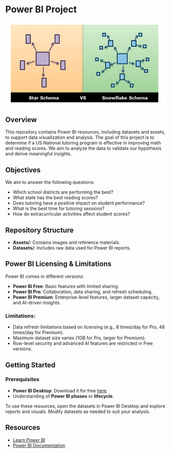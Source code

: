 # Power BI Project

![Star vs Snowflake Schema](Assets/Star%20vs%20Snowflake%20schema.png)

## Overview
This repository contains Power BI resources, including datasets and assets, to support data visualization and analysis. The goal of this project is to determine if a US National tutoring program is effective in improving math and reading scores. We aim to analyze the data to validate our hypothesis and derive meaningful insights.

## Objectives
We aim to answer the following questions:
- Which school districts are performing the best?
- What state has the best reading scores?
- Does tutoring have a positive impact on student performance?
- What is the best time for tutoring sessions?
- How do extracurricular activities affect student scores?

## Repository Structure
- **Assets/**: Contains images and reference materials.
- **Datasets/**: Includes raw data used for Power BI reports.

## Power BI Licensing & Limitations
Power BI comes in different versions:
- **Power BI Free**: Basic features with limited sharing.
- **Power BI Pro**: Collaboration, data sharing, and refresh scheduling.
- **Power BI Premium**: Enterprise-level features, larger dataset capacity, and AI-driven insights.

### Limitations:
- Data refresh limitations based on licensing (e.g., 8 times/day for Pro, 48 times/day for Premium).
- Maximum dataset size varies (1GB for Pro, larger for Premium).
- Row-level security and advanced AI features are restricted in Free versions.

## Getting Started
### Prerequisites
- **Power BI Desktop**: Download it for free [here](https://www.microsoft.com/en-us/download/details.aspx?id=58494)
- Understanding of **Power BI phases** or **lifecycle**.

To use these resources, open the datasets in Power BI Desktop and explore reports and visuals. Modify datasets as needed to suit your analysis.

## Resources
- [Learn Power BI](https://www.youtube.com/watch?v=Dk25lwdTKow&ab_channel=PragmaticWorks)
- [Power BI Documentation](https://docs.microsoft.com/en-us/power-bi/)

